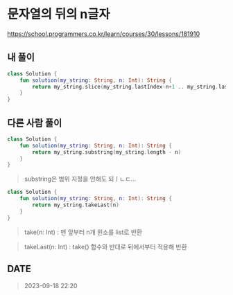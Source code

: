 # 문자열의 뒤의 n글자

https://school.programmers.co.kr/learn/courses/30/lessons/181910

## 내 풀이

```kt
class Solution {
    fun solution(my_string: String, n: Int): String {
        return my_string.slice(my_string.lastIndex-n+1 .. my_string.lastIndex)
    }
}
```

## 다른 사람 풀이

```kt
class Solution {
    fun solution(my_string: String, n: Int): String {
        return my_string.substring(my_string.length - n)
    }
}
```

> substring은 범위 지정을 안해도 되ㅣㄴㄷ...

```kt
class Solution {
    fun solution(my_string: String, n: Int): String {
        return my_string.takeLast(n)
    }
}
```

> take(n: Int) : 맨 앞부터 n개 원소를 list로 반환

> takeLast(n: Int) : take() 함수와 반대로 뒤에서부터 적용해 반환

## DATE

> 2023-09-18 22:20
